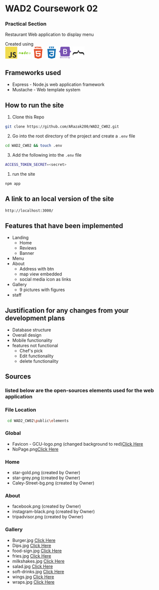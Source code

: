 # WAD2 Coursework 02 
### Practical Section
Restaurant Web application to display menu  

Created using   
<a href="https://www.javascript.com" target="_blank"><img src="https://raw.githubusercontent.com/devicons/devicon/master/icons/javascript/javascript-original.svg" alt="javascript" width="40" height="40"></a> 
<a href="https://nodejs.org/en/" target="_blank"><img src="https://raw.githubusercontent.com/devicons/devicon/master/icons/nodejs/nodejs-plain-wordmark.svg" alt="node.js" width="40" height="40"></a> 
<a href="https://www.w3schools.com/html/" target="_blank"><img src="https://raw.githubusercontent.com/devicons/devicon/master/icons/html5/html5-plain-wordmark.svg" alt="HTML" width="40" height="40"></a> 
<a href="https://www.w3schools.com/css/" target="_blank"><img src="https://raw.githubusercontent.com/devicons/devicon/master/icons/css3/css3-plain-wordmark.svg" alt="CSS" width="40" height="40"></a> 
<a href="https://getbootstrap.com/" target="_blank"><img src="https://raw.githubusercontent.com/devicons/devicon/master/icons/bootstrap/bootstrap-plain-wordmark.svg" alt="Bootstrap" width="40" height="40"></a> 
<a href="#" target="_blank"><img src="public\elements\mustache-logo.png" alt="mustache" width="40" height="40"></a> 

## Frameworks used
- Express - Node.js web application framework
- Mustache - Web template system

## How to run the site

1. Clone this Repo
```bash
git clone https://github.com/ARazak200/WAD2_CW02.git
```

2. Go into the root directory of the project and create a `.env` file
```bash
cd WAD2_CW02 && touch .env
```  

3. Add the following into the `.env` file

```bash
ACCESS_TOKEN_SECRET=<secret>
```

1. run the site
```bash
npm app
```
## A link to an local version of the site
 ```
 http://localhost:3000/
  ```

## Features that have been implemented

- Landing
  - Home
  - Reviews
  - Banner
- Menu
- About
  - Address with btn
  - map view embedded 
  - social media icon as links
- Gallery
  - 9 pictures with figures
- staff

## Justification for any changes from your development plans

- Database structure
- Overall design
- Mobile functionality 
- features not functional
  - Chef's pick
  - Edit functionality
  - delete functionality

## Sources 
### listed below are the open-sources elements used for the web application

### File Location
```bash
 cd WAD2_CW02\public\elements
```
### Global 
 - Favicon - GCU-logo.png (changed background to red)[Click Here](https://www.gcu.ac.uk/)
 - NoPage.png[Click Here](https://www.flaticon.com/free-icon/page-not-found_2748791?term=page%20not%20found&page=1&position=12&page=1&position=12&related_id=2748791&origin=tag)

### Home

- star-gold.png  (created by Owner)
- star-grey.png  (created by Owner)
- Caley-Street-bg.png (created by Owner)

### About 

- facebook.png (created by Owner)
- instagram-black.png (created by Owner)
- tripadvisor.png (created by Owner)

### Gallery

- Burger.jpg [Click Here](https://unsplash.com/photos/sc5sTPMrVfk)
- Dips.jpg [Click Here](https://unsplash.com/photos/Y0SDw46hgi0)
- food-sign.jpg [Click Here](https://unsplash.com/photos/ZA9PHAnVP5g)
- fries.jpg [Click Here](https://unsplash.com/photos/ChXHveqrb28)
- milkshakes.jpg [Click Here](https://unsplash.com/photos/rwBJaJdesGg)
- salad.jpg [Click Here](https://unsplash.com/photos/zXn-amUiMJ4)
- soft-drinks.jpg [Click Here](https://unsplash.com/photos/f_Avw60a09k)
- wings.jpg [Click Here](https://unsplash.com/photos/v5yVy3IhSRU)
- wraps.jpg [Click Here](https://unsplash.com/photos/7O9lUwmU5mA)